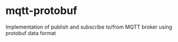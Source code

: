 # mqtt-protobuf
Implementation of publish and subscribe to/from MQTT broker using protobuf data format
